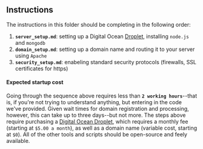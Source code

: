 ## Instructions

The instructions in this folder should be completing in the following order: 

1. **`server_setup.md`**: setting up a Digital Ocean [Droplet](https://www.digitalocean.com/docs/droplets/), installing `node.js` and `mongodb`
2. **`domain_setup.md`**: setting up a domain name and routing it to your server using `Apache`
3. **`security_setup.md`**: enabeling standard security protocols (firewalls, SSL certificates for https)

#### Expected startup cost 

Going through the sequence above requires less than **`2 working hours`**--that is, if you're not trying to understand anything, but entering in the code we've provided. Given wait times for domain registration and processing, however, this can take up to three days--but not more. The steps above require purchasing a [Digital Ocean Droplet](https://www.digitalocean.com/products/linux-distribution/ubuntu/), which requires a monthly fee (starting at `$5.00 a month`), as well as a domain name (variable cost, starting at `$0`). All of the other tools and scripts should be open-source and feely available. 
